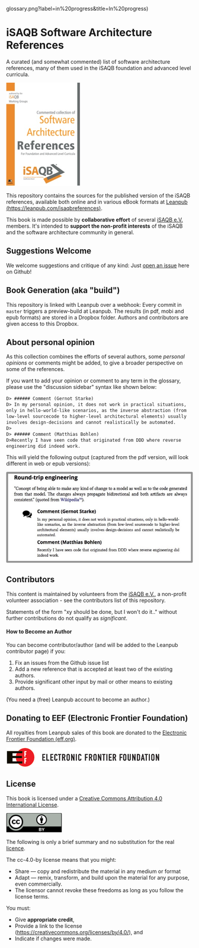 glossary.png?label=in%20progress&title=In%20progress)

# iSAQB Software Architecture References

A curated (and somewhat commented) list of software architecture references,
many of them used in the iSAQB foundation and advanced level curricula.

![](./images/cover-isaqb-references-small.jpg)

This repository contains the sources for the published version of
the iSAQB references, available both online and in various eBook formats
at [Leanpub (https://leanpub.com/isaqbreferences)](https://leanpub.com/isaqbreferences).

This book is made possible by **collaborative effort** of several
[iSAQB e.V.](http://isaqb.org) members.
It's intended to **support the non-profit interests** of
the iSAQB and the software architecture community in general.


## Suggestions Welcome

We welcome suggestions and critique of any kind: Just
[open an issue](https://github.com/isaqb-org/references/issues)
here on Github!

## Book Generation (aka "build")

This repository is linked with Leanpub over a webhook: Every commit in `master` triggers
a preview-build at Leanpub. The results (in pdf, mobi and epub formats) are stored in
a Dropbox folder. Authors and contributors are given access to this Dropbox.


## About personal opinion

As this collection combines the efforts of several authors, some _personal opinions_ or
comments might be added, to give a broader perspective on some of the references.

If you want to add your opinion or comment to any term in the glossary, please
use the "discussion sidebar" syntax like shown below:

```
D> ###### Comment (Gernot Starke)
D> In my personal opinion, it does not work in practical situations, only in hello-world-like scenarios, as the inverse abstraction (from low-level sourcecode to higher-level architectural elements) usually involves design-decisions and cannot realistically be automated.
D>
D> ###### Comment (Matthias Bohlen)
D>Recently I have seen code that originated from DDD where reverse engineering did indeed work.
```

This will yield the following output (captured from the pdf version, will look different in web or epub versions):

![](./images/comment-sample.jpg)


## Contributors


This content is maintained by volunteers from the [iSAQB e.V.](http://isaqb.org),
a non-profit volunteer association - see the contributors list of this repository.



Statements of the form "xy should be done, but I won't do it.." without further
contributions do not qualify as _significant_.  

#### How to Become an Author

You can become contributor/author (and will be added to the Leanpub contributor page) if
you: 

1. Fix an issues from the Github issue list
2. Add a new reference that is accepted at least two of the existing authors.
3. Provide significant other input by mail or other means to existing authors.

(You need a (free) Leanpub account to become an author.)

## Donating to EEF (Electronic Frontier Foundation)

All royalties from Leanpub sales of this book are donated to
the [Electronic Frontier Foundation (eff.org)](http://eff.org).

![](./images/eff-logo-name-72.jpg)



## License

This book is licensed under a
[Creative Commons Attribution 4.0 International License](https://creativecommons.org/licenses/by/4.0/).


![](./images/cc-by.png)

The following is only a brief summary and no substitution for the real
[licence](https://creativecommons.org/licenses/by/4.0/).


The cc-4.0-by license means that you might:

* Share — copy and redistribute the material in any medium or format
* Adapt — remix, transform, and build upon the material for any purpose, even commercially.
* The licensor cannot revoke these freedoms as long as you follow the license terms.

You must:

* Give **appropriate credit**,
* Provide a link to the license (https://creativecommons.org/licenses/by/4.0/), and
* Indicate if changes were made.
